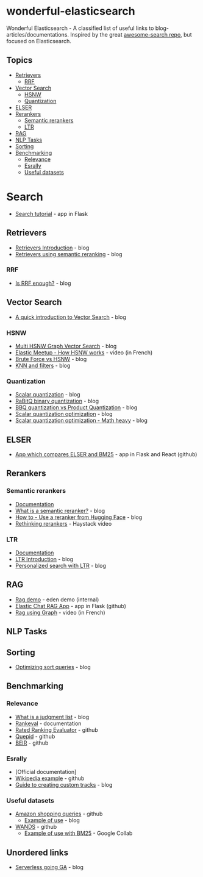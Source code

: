 # wonderful-elasticsearch
Wonderful Elasticsearch - A classified list of useful links to blog-articles/documentations.
Inspired by the great [awesome-search repo](https://github.com/frutik/awesome-search), but focused on Elasticsearch.

## Topics

* [Retrievers](#retrievers)
  * [RRF](#rrf)
* [Vector Search](#vector-search)
  * [HSNW](#hsnw)
  * [Quantization](#quantization)
* [ELSER](#elser)
* [Rerankers](#rerankers)
  * [Semantic rerankers](#semantic-rerankers)
  * [LTR](#ltr)
* [RAG](#rag)
* [NLP Tasks](#nlp-tasks)
* [Sorting](#sorting)
* [Benchmarking](#benchmarking)
  * [Relevance](#relevance)
  * [Esrally](#esrally)
  * [Useful datasets](#useful-datasets)

# Search

* [Search tutorial](https://www.elastic.co/search-labs/tutorials/search-tutorial/welcome) - app in Flask

## Retrievers
* [Retrievers Introduction](https://www.elastic.co/search-labs/blog/elasticsearch-retrievers-ga-8.16.0) - blog
* [Retrievers using semantic reranking](https://www.elastic.co/search-labs/blog/semantic-reranking-with-retrievers) - blog

### RRF
* [Is RRF enough?](https://softwaredoug.com/blog/2024/11/03/rrf-is-not-enough) - blog

## Vector Search
* [A quick introduction to Vector Search](https://www.elastic.co/search-labs/blog/introduction-to-vector-search) - blog

### HSNW
* [Multi HSNW Graph Vector Search](https://www.elastic.co/search-labs/blog/multi-graph-vector-search) - blog
* [Elastic Meetup - How HSNW works](https://www.youtube.com/watch?v=ly_COu_sHtI) - video (in French)
* [Brute Force vs HSNW](https://www.elastic.co/search-labs/blog/knn-exact-vs-approximate-search) - blog
* [KNN and filters](https://softwaredoug.com/blog/2025/02/08/elasticsearch-hybrid-search) - blog

### Quantization
* [Scalar quantization](https://www.elastic.co/search-labs/blog/evaluating-scalar-quantization) - blog
* [RaBitQ binary quantization](https://www.elastic.co/search-labs/blog/rabitq-explainer-101) - blog
* [BBQ quantization vs Product Quantization](https://www.elastic.co/search-labs/blog/bit-vectors-elasticsearch-bbq-vs-pq) - blog
* [Scalar quantization optimization](https://www.elastic.co/search-labs/blog/optimized-scalar-quantization-elasticsearch) - blog
* [Scalar quantization optimization - Math heavy](https://www.elastic.co/search-labs/blog/scalar-quantization-optimization) - blog

## ELSER

* [App which compares ELSER and BM25](https://github.com/elastic/elasticsearch-labs/tree/main/example-apps/relevance-workbench) - app in Flask and React (github)

## Rerankers

### Semantic rerankers
* [Documentation](https://www.elastic.co/guide/en/elasticsearch/reference/current/semantic-reranking.html#semantic-reranking-in-es)
* [What is a semantic reranker?](https://www.elastic.co/search-labs/blog/elastic-semantic-reranker-part-1) - blog
* [How to - Use a reranker from Hugging Face](https://www.elastic.co/search-labs/blog/reranking-elasticsearch-hugging-face) - blog
* [Rethinking rerankers](https://haystackconf.com/eu2024/talk-2/) - Haystack video
 
### LTR
* [Documentation](https://www.elastic.co/guide/en/elasticsearch/reference/current/learning-to-rank.html)
* [LTR Introduction](https://www.elastic.co/search-labs/blog/elasticsearch-learning-to-rank-introduction) - blog
* [Personalized search with LTR](https://www.elastic.co/search-labs/blog/personalized-search-elasticsearch-ltr) - blog

## RAG
* [Rag demo](https://esre-openai-sample-app.prod-3.eden.elastic.dev/) - eden demo (internal)
* [Elastic Chat RAG App](https://github.com/elastic/elasticsearch-labs/tree/main/example-apps/chatbot-rag-app) - app in Flask (github)
* [Rag using Graph](https://www.youtube.com/watch?v=_oQzsOu2ok4) - video (in French)

## NLP Tasks

## Sorting
* [Optimizing sort queries](https://www.elastic.co/blog/optimizing-sort-queries-in-elasticsearch-for-faster-results) - blog

## Benchmarking

### Relevance
* [What is a judgment list](https://softwaredoug.com/blog/2021/02/21/what-is-a-judgment-list) - blog
* [Rankeval](https://www.elastic.co/guide/en/elasticsearch/reference/current/search-rank-eval.html) - documentation
* [Rated Ranking Evaluator](https://github.com/SeaseLtd/rated-ranking-evaluator) - github
* [Quepid](https://github.com/o19s/quepid) - github
* [BEIR](https://github.com/beir-cellar/beir) - github

### Esrally
* [Official documentation]
* [Wikipedia example](https://github.com/elastic/rally-tracks/tree/master/wikipedia) - github
* [Guide to creating custom tracks](https://www.elastic.co/blog/creating-custom-es-rally-tracks-guide) - blog

### Useful datasets
* [Amazon shopping queries](https://github.com/amazon-science/esci-data/tree/main) - github
  * [Example of use](https://frutik.medium.com/playing-with-amazons-shopping-queries-datase-part-i-da24092aefa5) - blog
* [WANDS](https://github.com/wayfair/WANDS) - github
  * [Example of use with BM25](https://colab.research.google.com/drive/1yqSJg-99j1uv62CMKD4UC5ahdB1n7HO5?usp=sharing) - Google Collab
 
## Unordered links
* [Serverless going GA](https://www.elastic.co/search-labs/blog/elasticsearch-serverless-now-ga) - blog

